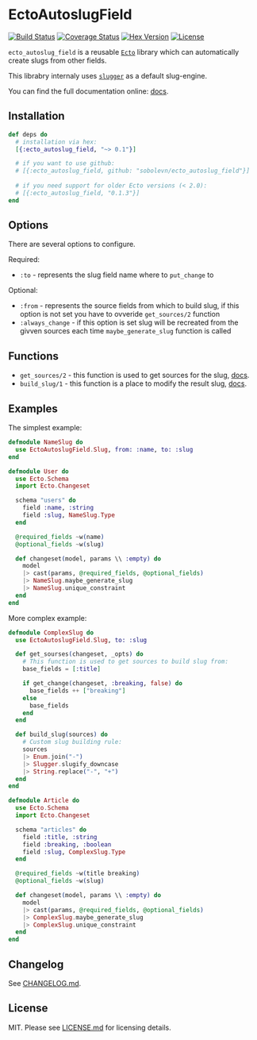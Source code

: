 # EctoAutoslugField

[![Build Status][travis-img]][travis] [![Coverage Status][coverage-img]][coverage] [![Hex Version][hex-img]][hex] [![License][license-img]][license]

`ecto_autoslug_field` is a reusable [`Ecto`](https://github.com/elixir-ecto/ecto) library which can automatically create slugs from other fields.

This librabry internaly uses [`slugger`](https://github.com/h4cc/slugger) as a default slug-engine.

You can find the full documentation online: [docs](https://hexdocs.pm/ecto_autoslug_field).

## Installation

```elixir
def deps do
  # installation via hex:
  [{:ecto_autoslug_field, "~> 0.1"}]

  # if you want to use github:
  # [{:ecto_autoslug_field, github: "sobolevn/ecto_autoslug_field"}]
  
  # if you need support for older Ecto versions (< 2.0):
  # [{:ecto_autoslug_field, "0.1.3"}]
end
```

## Options

There are several options to configure.

Required:

- `:to` - represents the slug field name where to `put_change` to

Optional:

- `:from` - represents the source fields from which to build slug, if this option is not set you have to ovveride `get_sources/2` function
- `:always_change` - if this option is set slug will be recreated from the givven sources each time `maybe_generate_slug` function is called

## Functions

- `get_sources/2` - this function is used to get sources for the slug, [docs](https://hexdocs.pm/ecto_autoslug_field/EctoAutoslugField.SlugBase.html#get_sources/2).
- `build_slug/1` - this function is a place to modify the result slug, [docs](https://hexdocs.pm/ecto_autoslug_field/EctoAutoslugField.SlugBase.html#build_slug/1).

## Examples

The simplest example:

```elixir
defmodule NameSlug do
  use EctoAutoslugField.Slug, from: :name, to: :slug
end

defmodule User do
  use Ecto.Schema
  import Ecto.Changeset

  schema "users" do
    field :name, :string
    field :slug, NameSlug.Type
  end

  @required_fields ~w(name)
  @optional_fields ~w(slug)

  def changeset(model, params \\ :empty) do
    model
    |> cast(params, @required_fields, @optional_fields)
    |> NameSlug.maybe_generate_slug
    |> NameSlug.unique_constraint
  end
end
```

More complex example:

```elixir
defmodule ComplexSlug do
  use EctoAutoslugField.Slug, to: :slug

  def get_sourses(changeset, _opts) do
    # This function is used to get sources to build slug from:
    base_fields = [:title]

    if get_change(changeset, :breaking, false) do
      base_fields ++ ["breaking"]
    else
      base_fields
    end
  end

  def build_slug(sources) do
    # Custom slug building rule:
    sources
    |> Enum.join("-")
    |> Slugger.slugify_downcase
    |> String.replace("-", "+")
  end
end

defmodule Article do
  use Ecto.Schema
  import Ecto.Changeset

  schema "articles" do
    field :title, :string
    field :breaking, :boolean
    field :slug, ComplexSlug.Type
  end

  @required_fields ~w(title breaking)
  @optional_fields ~w(slug)

  def changeset(model, params \\ :empty) do
    model
    |> cast(params, @required_fields, @optional_fields)
    |> ComplexSlug.maybe_generate_slug
    |> ComplexSlug.unique_constraint
  end
end
```

## Changelog

See [CHANGELOG.md](https://github.com/ueberauth/ecto_autoslug_field/blob/master/CHANGELOG.md).

## License

MIT. Please see [LICENSE.md](https://github.com/sobolevn/ecto_autoslug_field/blob/master/LICENSE.md) for licensing details.

  [travis-img]: https://travis-ci.org/sobolevn/ecto_autoslug_field.svg?branch=master
  [travis]: https://travis-ci.org/sobolevn/ecto_autoslug_field
  [coverage-img]: https://coveralls.io/repos/github/sobolevn/ecto_autoslug_field/badge.svg?branch=master
  [coverage]: https://coveralls.io/github/sobolevn/ecto_autoslug_field?branch=master
  [hex-img]: https://img.shields.io/hexpm/v/ecto_autoslug_field.svg
  [hex]: https://hex.pm/packages/ecto_autoslug_field
  [license-img]: http://img.shields.io/badge/license-MIT-brightgreen.svg
  [license]: http://opensource.org/licenses/MIT

